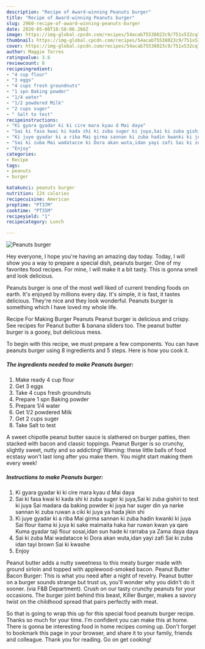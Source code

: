```yaml
---
description: "Recipe of Award-winning Peanuts burger"
title: "Recipe of Award-winning Peanuts burger"
slug: 2960-recipe-of-award-winning-peanuts-burger
date: 2020-05-08T18:58:06.266Z
image: https://img-global.cpcdn.com/recipes/54acab75538023c9/751x532cq70/peanuts-burger-recipe-main-photo.jpg
thumbnail: https://img-global.cpcdn.com/recipes/54acab75538023c9/751x532cq70/peanuts-burger-recipe-main-photo.jpg
cover: https://img-global.cpcdn.com/recipes/54acab75538023c9/751x532cq70/peanuts-burger-recipe-main-photo.jpg
author: Maggie Torres
ratingvalue: 3.6
reviewcount: 8
recipeingredient:
- "4 cup flour"
- "3 eggs"
- "4 cups fresh groundnuts"
- "1 spn Baking powder"
- "1/4 water"
- "1/2 powdered Milk"
- "2 cups suger"
- " Salt to test"
recipeinstructions:
- "Ki gyara gyadar ki ki cire mara kyau d Mai daya"
- "Sai ki fasa kwai ki kada shi ki zuba suger ki juya,Sai ki zuba gishiri to test ki juya Sai madara da baking powder ki juya har suger din ya narke sannan ki zuba ruwan a ciki ki juya ya hada jikin shi"
- "Ki juye gyadar ki a riba Mai girma sannan ki zuba hadin kwanki ki juya Sai flour itama ki juya ki sake maimaita haka har ruwan kwan ya qare Kuma gyadar taji flour sosai,idan sun hade ki rarraba ya Zama daya daya"
- "Sai ki zuba Mai wadatacce ki Dora akan wuta,idan yayi zafi Sai ki zuba idan tayi brown Sai ki kwashe"
- "Enjoy"
categories:
- Recipe
tags:
- peanuts
- burger

katakunci: peanuts burger 
nutrition: 124 calories
recipecuisine: American
preptime: "PT37M"
cooktime: "PT35M"
recipeyield: "1"
recipecategory: Lunch

---
```



![Peanuts burger](https://img-global.cpcdn.com/recipes/54acab75538023c9/751x532cq70/peanuts-burger-recipe-main-photo.jpg)

Hey everyone, I hope you're having an amazing day today. Today, I will show you a way to prepare a special dish, peanuts burger. One of my favorites food recipes. For mine, I will make it a bit tasty. This is gonna smell and look delicious.

Peanuts burger is one of the most well liked of current trending foods on earth. It's enjoyed by millions every day. It's simple, it is fast, it tastes delicious. They're nice and they look wonderful. Peanuts burger is something which I have loved my whole life.

Recipe For Making Burger Peanuts Peanut burger is delicious and crispy. See recipes for Peanut butter &amp; banana sliders too. The peanut butter burger is a gooey, but delicious mess.


To begin with this recipe, we must prepare a few components. You can have peanuts burger using 8 ingredients and 5 steps. Here is how you cook it.

<!--inarticleads1-->

##### The ingredients needed to make Peanuts burger:

1. Make ready 4 cup flour
1. Get 3 eggs
1. Take 4 cups fresh groundnuts
1. Prepare 1 spn Baking powder
1. Prepare 1/4 water
1. Get 1/2 powdered Milk
1. Get 2 cups suger
1. Take  Salt to test


A sweet chipotle peanut butter sauce is slathered on burger patties, then stacked with bacon and classic toppings. Peanut Burger is so crunchy, slightly sweet, nutty and so addicting! Warning: these little balls of food ecstasy won&#39;t last long after you make them. You might start making them every week! 

<!--inarticleads2-->

##### Instructions to make Peanuts burger:

1. Ki gyara gyadar ki ki cire mara kyau d Mai daya
1. Sai ki fasa kwai ki kada shi ki zuba suger ki juya,Sai ki zuba gishiri to test ki juya Sai madara da baking powder ki juya har suger din ya narke sannan ki zuba ruwan a ciki ki juya ya hada jikin shi
1. Ki juye gyadar ki a riba Mai girma sannan ki zuba hadin kwanki ki juya Sai flour itama ki juya ki sake maimaita haka har ruwan kwan ya qare Kuma gyadar taji flour sosai,idan sun hade ki rarraba ya Zama daya daya
1. Sai ki zuba Mai wadatacce ki Dora akan wuta,idan yayi zafi Sai ki zuba idan tayi brown Sai ki kwashe
1. Enjoy


Peanut butter adds a nutty sweetness to this meaty burger made with ground sirloin and topped with applewood-smoked bacon. Peanut Butter Bacon Burger: This is what you need after a night of revelry. Peanut butter on a burger sounds strange but trust us, you&#39;ll wonder why you didn&#39;t do it sooner. (via F&amp;B Department). Crush on our tasty crunchy peanuts for your occasions. The burger joint behind this beast, Killer Burger, makes a savory twist on the childhood spread that pairs perfectly with meat. 

So that is going to wrap this up for this special food peanuts burger recipe. Thanks so much for your time. I'm confident you can make this at home. There is gonna be interesting food in home recipes coming up. Don't forget to bookmark this page in your browser, and share it to your family, friends and colleague. Thank you for reading. Go on get cooking!

